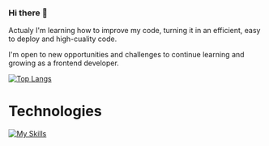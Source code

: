 ### Hi there 👋

Actualy I'm learning how to improve my code, turning it in an efficient, easy to deploy and high-cuality code.


I'm open to new opportunities and challenges to continue learning and growing as a frontend developer.

<!--
[![Anurag's GitHub stats](https://github-readme-stats.vercel.app/api?username=AironRuda)](https://github.com/anuraghazra/github-readme-stats)

![Anurag's GitHub stats](https://github-readme-stats.vercel.app/api?username=AironRuda&show_icons=true&theme=transparent)
[![Top Langs](https://github-readme-stats.vercel.app/api/top-langs/?username=AironRuda)](https://github.com/anuraghazra/github-readme-stats)

-->
[![Top Langs](https://github-readme-stats.vercel.app/api/top-langs/?username=AironRuda&layout=compact)](https://github.com/anuraghazra/github-readme-stats)

# Technologies

[![My Skills](https://skillicons.dev/icons?i=react,ts,js,redux,vite,firebase,git,github,tailwind,sass,bootstrap,css,html)](https://skillicons.dev)

<!--
**AironRuda/AironRuda** is a ✨ _special_ ✨ repository because its `README.md` (this file) appears on your GitHub profile.

Here are some ideas to get you started:

- 🔭 I’m currently working on ...
- 🌱 I’m currently learning ...
- 👯 I’m looking to collaborate on ...
- 🤔 I’m looking for help with ...
- 💬 Ask me about ...
- 📫 How to reach me: ...
- 😄 Pronouns: ...
- ⚡ Fun fact: ...
-->
